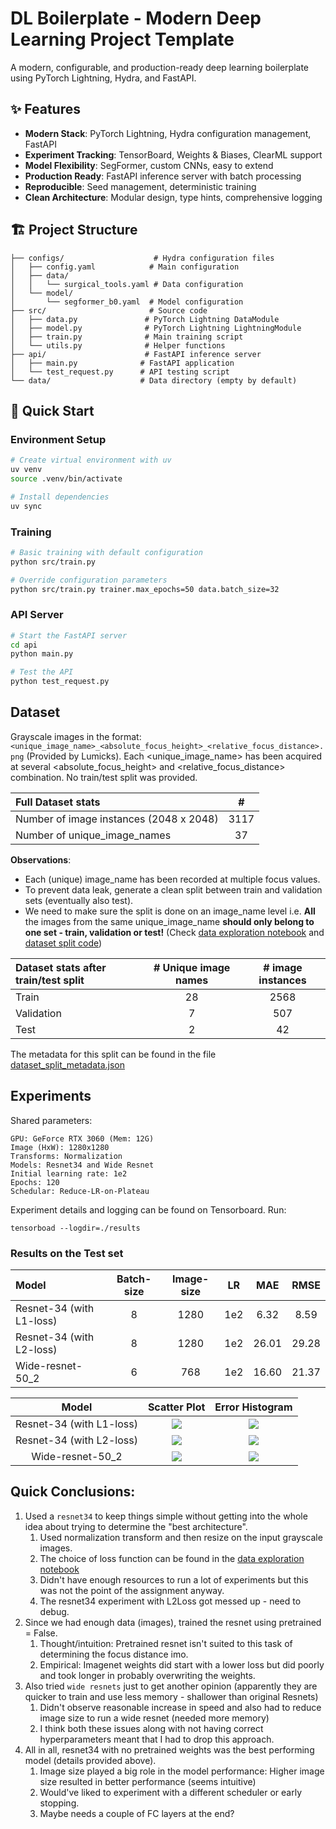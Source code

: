 # DL Boilerplate - Modern Deep Learning Project Template

A modern, configurable, and production-ready deep learning boilerplate using PyTorch Lightning, Hydra, and FastAPI.
## ✨ Features

- **Modern Stack**: PyTorch Lightning, Hydra configuration management, FastAPI
- **Experiment Tracking**: TensorBoard, Weights & Biases, ClearML support
- **Model Flexibility**: SegFormer, custom CNNs, easy to extend
- **Production Ready**: FastAPI inference server with batch processing
- **Reproducible**: Seed management, deterministic training
- **Clean Architecture**: Modular design, type hints, comprehensive logging

## 🏗️ Project Structure

```
├── configs/                    # Hydra configuration files
│   ├── config.yaml            # Main configuration
│   ├── data/
│   │   └── surgical_tools.yaml # Data configuration
│   └── model/
│       └── segformer_b0.yaml  # Model configuration
├── src/                       # Source code
│   ├── data.py               # PyTorch Lightning DataModule
│   ├── model.py              # PyTorch Lightning LightningModule
│   ├── train.py              # Main training script
│   └── utils.py              # Helper functions
├── api/                      # FastAPI inference server
│   ├── main.py              # FastAPI application
│   └── test_request.py      # API testing script
└── data/                    # Data directory (empty by default)
```

## 🚀 Quick Start

### Environment Setup

```bash
# Create virtual environment with uv
uv venv
source .venv/bin/activate

# Install dependencies
uv sync
```

### Training

```bash
# Basic training with default configuration
python src/train.py

# Override configuration parameters
python src/train.py trainer.max_epochs=50 data.batch_size=32
```

### API Server

```bash
# Start the FastAPI server
cd api
python main.py

# Test the API
python test_request.py
```


## Dataset
Grayscale images in the format: 
```<unique_image_name>_<absolute_focus_height>_<relative_focus_distance>.png``` (Provided by Lumicks).
Each <unique_image_name> has been acquired at several <absolute_focus_height> and
<relative_focus_distance> combination. No train/test split was provided.

| Full Dataset stats                      |  #   |
|:----------------------------------------|:----:|
| Number of image instances (2048 x 2048) | 3117 |
| Number of unique_image_names            |  37  |

**Observations**:

* Each (unique) image_name has been recorded at multiple focus values.
* To prevent data leak, generate a clean split between train and validation sets (eventually also test).
* We need to make sure the split is done on an image_name level i.e. **All** the images from the same unique_image_name **should only belong to one set - train, validation or test!**
  (Check [data exploration notebook](./Data_exploration.ipynb) and [dataset split code](./src/dataset_split.py))

| Dataset stats after train/test split | # Unique image names |  # image instances  |
|:-------------------------------------|:--------------------:|:-------------------:|
| Train                                |          28          |        2568         |
| Validation                           |          7           |         507         |
| Test                                 |          2           |         42          |

The metadata for this split can be found in the file [dataset_split_metadata.json](data%2Fsplit_data%2Fdataset_split_metadata.json)

## Experiments
Shared parameters:
```
GPU: GeForce RTX 3060 (Mem: 12G)
Image (HxW): 1280x1280 
Transforms: Normalization
Models: Resnet34 and Wide Resnet
Initial learning rate: 1e2
Epochs: 120
Schedular: Reduce-LR-on-Plateau
```

Experiment details and logging can be found on Tensorboard. Run:

```tensorboad --logdir=./results```

### Results on the Test set

| Model                    | Batch-size | Image-size | LR  |  MAE  | RMSE  |
|:-------------------------|:----------:|:----------:|:---:|:-----:|:-----:|
| Resnet-34 (with L1-loss) |     8      |    1280    | 1e2 | 6.32  | 8.59  |
| Resnet-34 (with L2-loss) |     8      |    1280    | 1e2 | 26.01 | 29.28 |
| Wide-resnet-50_2         |     6      |    768     | 1e2 | 16.60 | 21.37 |


|          Model           |                  Scatter Plot                  |                 Error Histogram                  |
|:------------------------:|:----------------------------------------------:|:------------------------------------------------:|
| Resnet-34 (with L1-loss) |  ![](plots/resnet34_l1loss/scatter_plot.png)   |  ![](plots/resnet34_l1loss/histogram_plot.png)   |
| Resnet-34 (with L2-loss) |  ![](plots/resnet34_l2loss/scatter_plot.png)   |  ![](plots/resnet34_l2loss/histogram_plot.png)   |
|     Wide-resnet-50_2     | ![](plots/wide_resnet_l1loss/scatter_plot.png) | ![](plots/wide_resnet_l1loss/histogram_plot.png) |

## Quick Conclusions:
1. Used a ```resnet34``` to keep things simple without getting into the whole idea about trying to determine the "best architecture".
   1. Used normalization transform and then resize on the input grayscale images.
   2. The choice of loss function can be found in the [data exploration notebook](./Data_exploration.ipynb)
   3. Didn't have enough resources to run a lot of experiments but this was not the point of the assignment anyway.
   4. The resnet34 experiment with L2Loss got messed up - need to debug.
2. Since we had enough data (images), trained the resnet using pretrained = False. 
   1. Thought/intuition: Pretrained resnet isn't suited to this task of determining the focus distance imo.
   2. Empirical: Imagenet weights did start with a lower loss but did poorly and took longer in probably overwriting the weights.
3. Also tried ```wide resnets``` just to get another opinion (apparently they are quicker to train and use less memory - shallower than original Resnets)
   1. Didn't observe reasonable increase in speed and also had to reduce image size to run a wide resnet (needed more memory)
   2. I think both these issues along with not having correct hyperparameters meant that I had to drop this approach.
4. All in all, resnet34 with no pretrained weights was the best performing model (details provided above).
   1. Image size played a big role in the model performance: Higher image size resulted in better performance (seems intuitive) 
   2. Would've liked to experiment with a different scheduler or early stopping.
   2. Maybe needs a couple of FC layers at the end?
